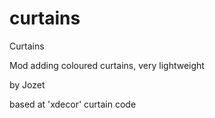 # curtains
Curtains

Mod adding coloured curtains, very lightweight

by Jozet

based at 'xdecor' curtain code
